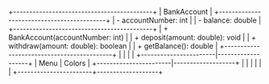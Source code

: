 +-------------------------------------------+
|               BankAccount                 |
+-------------------------------------------+
| - accountNumber: int                      |
| - balance: double                         |
+-------------------------------------------+
| + BankAccount(accountNumber: int)         |
| + deposit(amount: double): void           |
| + withdraw(amount: double): boolean      |
| + getBalance(): double                    |
+-------------------------------------------+
                        |
                        |
                        |
                        |
+-----------------------|-------------------+
|            Menu       |       Colors      |
+-----------------------|-------------------+
|                       |                   |
|                       |                   |
+-----------------------+-------------------+
